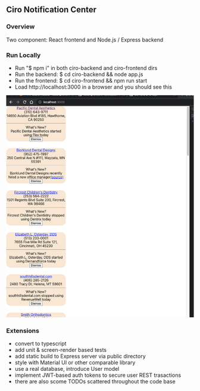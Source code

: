 ## Ciro Notification Center

### Overview
Two component: React frontend and Node.js / Express backend

### Run Locally
  - Run "$ npm i" in both ciro-backend and ciro-frontend dirs
  - Run the backend: $ cd ciro-backend && node app.js
  - Run the frontend: $ cd ciro-frontend && npm run start
  - Load http://localhost:3000 in a browser and you should see this

  ![Ciro Notification Center UI Screenshot](./UI-Screenshot.png)

### Extensions
  - convert to typescript
  - add unit & screen-render based tests
  - add static build to Express server via public directory
  - style with Material UI or other comparable library
  - use a real database, introduce User model
  - implement JWT-based auth tokens to secure user REST trasactions
  - there are also scome TODOs scattered throughout the code base
